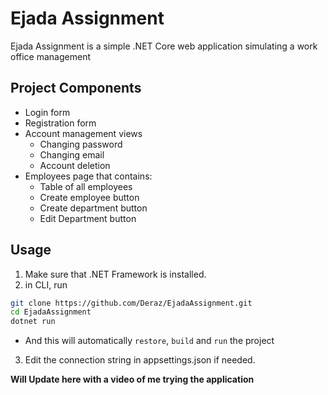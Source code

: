 # Ejada Assignment
Ejada Assignment is a simple .NET Core web application simulating a work office management 

## Project Components
- Login form
- Registration form
- Account management views
    - Changing password
    - Changing email
    - Account deletion
- Employees page that contains:
    - Table of all employees
    - Create employee button
    - Create department button
    - Edit Department button
 
 ## Usage
 1. Make sure that .NET Framework is installed.
 2. in CLI, run
 ```bash
 git clone https://github.com/Deraz/EjadaAssignment.git
cd EjadaAssignment
dotnet run
```
- And this will automatically ```restore```, ```build``` and ```run``` the project
3. Edit the connection string in appsettings.json if needed.

**Will Update here with a video of me trying the application**